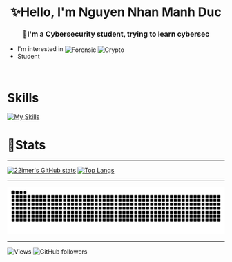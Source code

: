 <h1 style="text-align:center;">✨Hello, I'm Nguyen Nhan Manh Duc</h1>
<h3 style="text-align:center;">🎒I'm a Cybersecurity student, trying to learn cybersec</h3>

- I'm interested in <img src="https://img.shields.io/badge/Forensic-FFF00?style=flat" alt="Forensic" style="position:relative; top:2px">
  <img src="https://img.shields.io/badge/Crypto-FF0000?style=flat"   alt="Crypto"   style="position:relative; top:2px">
- Student

<br />

# Skills

[![My Skills](https://skillicons.dev/icons?i=python,cpp,bash&theme=dark)](https://skillicons.dev)

# 📝Stats
---
[![22imer's GitHub stats](https://github-readme-stats.vercel.app/api?username=22imer&show_icons=true&theme=radical)](https://github.com/anuraghazra/github-readme-stats)
[![Top Langs](https://github-readme-stats.vercel.app/api/top-langs/?username=22imer&theme=radical)](https://github.com/anuraghazra/github-readme-stats)


---
<picture>
  <source media="(prefers-color-scheme: dark)" srcset="https://raw.githubusercontent.com/22imer/22imer/output/github-contribution-grid-snake-dark.svg">
  <source media="(prefers-color-scheme: dark)" srcset="https://raw.githubusercontent.com/22imer/22imer/output/github-contribution-grid-snake.svg">
  <img alt="github contribution grid snake animation" src="https://raw.githubusercontent.com/22imer/22imer/output/github-contribution-grid-snake.svg">
</picture>

---

![Views](https://komarev.com/ghpvc/?username=22imer&color=069494&style=for-the-badge)
![GitHub followers](https://img.shields.io/github/followers/22imer?style=for-the-badge&color=white)

